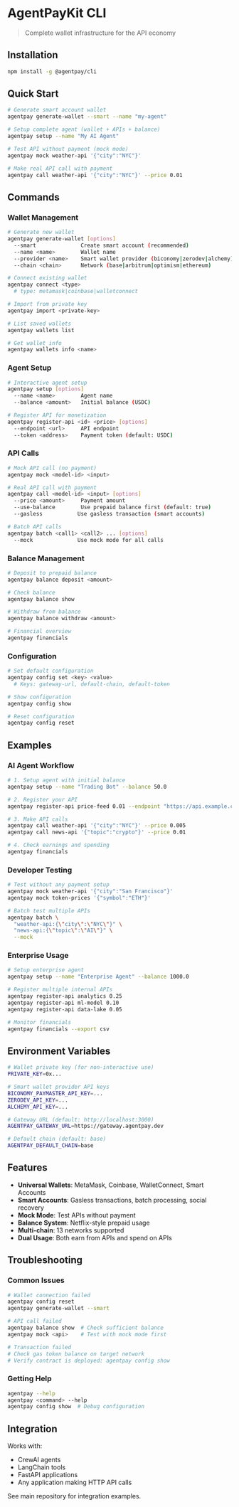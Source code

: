 # AgentPayKit CLI

> Complete wallet infrastructure for the API economy

## Installation

```bash
npm install -g @agentpay/cli
```

## Quick Start

```bash
# Generate smart account wallet
agentpay generate-wallet --smart --name "my-agent"

# Setup complete agent (wallet + APIs + balance)
agentpay setup --name "My AI Agent"

# Test API without payment (mock mode)
agentpay mock weather-api '{"city":"NYC"}'

# Make real API call with payment
agentpay call weather-api '{"city":"NYC"}' --price 0.01
```

## Commands

### Wallet Management

```bash
# Generate new wallet
agentpay generate-wallet [options]
  --smart              Create smart account (recommended)
  --name <name>        Wallet name
  --provider <name>    Smart wallet provider (biconomy|zerodev|alchemy)
  --chain <chain>      Network (base|arbitrum|optimism|ethereum)

# Connect existing wallet
agentpay connect <type>
  # type: metamask|coinbase|walletconnect

# Import from private key
agentpay import <private-key>

# List saved wallets
agentpay wallets list

# Get wallet info
agentpay wallets info <name>
```

### Agent Setup

```bash
# Interactive agent setup
agentpay setup [options]
  --name <name>        Agent name
  --balance <amount>   Initial balance (USDC)

# Register API for monetization
agentpay register-api <id> <price> [options]
  --endpoint <url>     API endpoint
  --token <address>    Payment token (default: USDC)
```

### API Calls

```bash
# Mock API call (no payment)
agentpay mock <model-id> <input>

# Real API call with payment
agentpay call <model-id> <input> [options]
  --price <amount>     Payment amount
  --use-balance        Use prepaid balance first (default: true)
  --gasless           Use gasless transaction (smart accounts)

# Batch API calls
agentpay batch <call1> <call2> ... [options]
  --mock              Use mock mode for all calls
```

### Balance Management

```bash
# Deposit to prepaid balance
agentpay balance deposit <amount>

# Check balance
agentpay balance show

# Withdraw from balance
agentpay balance withdraw <amount>

# Financial overview
agentpay financials
```

### Configuration

```bash
# Set default configuration
agentpay config set <key> <value>
  # Keys: gateway-url, default-chain, default-token

# Show configuration
agentpay config show

# Reset configuration
agentpay config reset
```

## Examples

### AI Agent Workflow

```bash
# 1. Setup agent with initial balance
agentpay setup --name "Trading Bot" --balance 50.0

# 2. Register your API
agentpay register-api price-feed 0.01 --endpoint "https://api.example.com/prices"

# 3. Make API calls
agentpay call weather-api '{"city":"NYC"}' --price 0.005
agentpay call news-api '{"topic":"crypto"}' --price 0.01

# 4. Check earnings and spending
agentpay financials
```

### Developer Testing

```bash
# Test without any payment setup
agentpay mock weather-api '{"city":"San Francisco"}'
agentpay mock token-prices '{"symbol":"ETH"}'

# Batch test multiple APIs
agentpay batch \
  "weather-api:{\"city\":\"NYC\"}" \
  "news-api:{\"topic\":\"AI\"}" \
  --mock
```

### Enterprise Usage

```bash
# Setup enterprise agent
agentpay setup --name "Enterprise Agent" --balance 1000.0

# Register multiple internal APIs
agentpay register-api analytics 0.25
agentpay register-api ml-model 0.10
agentpay register-api data-lake 0.05

# Monitor financials
agentpay financials --export csv
```

## Environment Variables

```bash
# Wallet private key (for non-interactive use)
PRIVATE_KEY=0x...

# Smart wallet provider API keys
BICONOMY_PAYMASTER_API_KEY=...
ZERODEV_API_KEY=...
ALCHEMY_API_KEY=...

# Gateway URL (default: http://localhost:3000)
AGENTPAY_GATEWAY_URL=https://gateway.agentpay.dev

# Default chain (default: base)
AGENTPAY_DEFAULT_CHAIN=base
```

## Features

- **Universal Wallets**: MetaMask, Coinbase, WalletConnect, Smart Accounts
- **Smart Accounts**: Gasless transactions, batch processing, social recovery
- **Mock Mode**: Test APIs without payment
- **Balance System**: Netflix-style prepaid usage
- **Multi-chain**: 13 networks supported
- **Dual Usage**: Both earn from APIs and spend on APIs

## Troubleshooting

### Common Issues

```bash
# Wallet connection failed
agentpay config reset
agentpay generate-wallet --smart

# API call failed
agentpay balance show  # Check sufficient balance
agentpay mock <api>    # Test with mock mode first

# Transaction failed
# Check gas token balance on target network
# Verify contract is deployed: agentpay config show
```

### Getting Help

```bash
agentpay --help
agentpay <command> --help
agentpay config show  # Debug configuration
```

## Integration

Works with:
- CrewAI agents
- LangChain tools
- FastAPI applications
- Any application making HTTP API calls

See main repository for integration examples. 